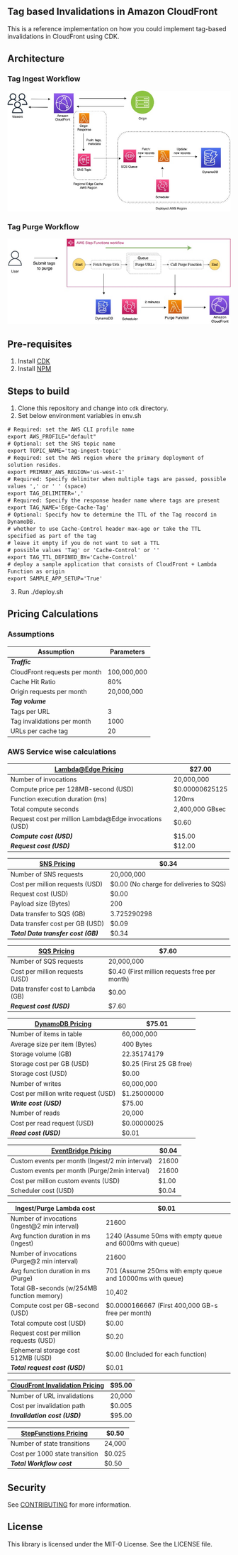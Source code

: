 ## Tag based Invalidations in Amazon CloudFront

This is a reference implementation on how you could implement tag-based invalidations in CloudFront using CDK.

## Architecture

### Tag Ingest Workflow

![Tag Ingest Workflow](/images/tag-ingest-workflow.jpeg)

### Tag Purge Workflow

![Tag Purge Workflow](/images/tag-purge-workflow.jpeg)

## Pre-requisites

1. Install [CDK](https://docs.aws.amazon.com/cdk/v2/guide/getting_started.html)
1. Install [NPM](https://docs.npmjs.com/downloading-and-installing-node-js-and-npm)

## Steps to build

1. Clone this repository and change into `cdk` directory.
1. Set below environment variables in env.sh
```
# Required: set the AWS CLI profile name
export AWS_PROFILE="default"
# Optional: set the SNS topic name
export TOPIC_NAME='tag-ingest-topic'
# Required: set the AWS region where the primary deployment of solution resides.
export PRIMARY_AWS_REGION='us-west-1'
# Required: Specify delimiter when multiple tags are passed, possible values ',' or ' ' (space)
export TAG_DELIMITER=','
# Required: Specify the response header name where tags are present
export TAG_NAME='Edge-Cache-Tag'
# Optional: Specify how to determine the TTL of the Tag reocord in DynamoDB.
# whether to use Cache-Control header max-age or take the TTL specified as part of the tag
# leave it empty if you do not want to set a TTL 
# possible values 'Tag' or 'Cache-Control' or ''
export TAG_TTL_DEFINED_BY='Cache-Control'
# deploy a sample application that consists of CloudFront + Lambda Function as origin
export SAMPLE_APP_SETUP='True'
```
3. Run ./deploy.sh


## Pricing Calculations

### Assumptions
| Assumption | Parameters |
| --- | --- |
| ***Traffic***  |  |
| CloudFront requests per month | 100,000,000  |
| Cache Hit Ratio | 80%  |
| Origin requests per month  | 20,000,000  |
| ***Tag volume***      |  |
| Tags per URL                  | 3                      |
| Tag invalidations per month   | 1000                   |
| URLs per cache tag            | 20                     |

### AWS Service wise calculations

| [Lambda@Edge Pricing](https://aws.amazon.com/lambda/pricing/)	| $27.00 |
| --- | --- |
| Number of invocations	| 20,000,000 |	
| Compute price per 128MB-second (USD) | $0.00000625125	|
| Function execution duration (ms)|	120ms |	
| Total compute seconds	| 2,400,000 GBsec |	
| Request cost per million Lambda@Edge invocations (USD) | $0.60 |
| ***Compute cost (USD)*** |	$15.00 |
| ***Request cost (USD)***	|	$12.00 |

| [SNS Pricing](https://aws.amazon.com/sns/pricing/) |		$0.34 |
| --- | --- |
| Number of SNS requests |	20,000,000 |	
| Cost per million requests (USD) |	$0.00 (No charge for deliveries to SQS)|	
| Request cost (USD)	|	$0.00 |
| Payload size (Bytes)	| 200 |	
| Data transfer to SQS (GB)	| 3.725290298 |	
| Data transfer cost per GB (USD) |	$0.09 |	
| ***Total Data transfer cost (GB)***	| $0.34 |


| [SQS Pricing](https://aws.amazon.com/sqs/pricing/) |		$7.60 |
| --- | --- |
| Number of SQS requests |	20,000,000 |	
| Cost per million requests (USD) |	$0.40 (First million requests free per month)|	
| Data transfer cost to Lambda (GB)	 |	$0.00 |
| ***Request cost (USD)*** | 	$7.60 |

| [DynamoDB Pricing](https://aws.amazon.com/dynamodb/pricing/on-demand/) |	$75.01 |
| --- | --- |
| Number of items in table	| 60,000,000	|
| Average size per item (Bytes)	| 400 Bytes |	
| Storage volume (GB) |	22.35174179	|
| Storage cost per GB (USD)	| $0.25 (First 25 GB free)|	
| Storage cost (USD)	|	$0.00 | 
| Number of writes	| 60,000,000 | 	
| Cost per million write request (USD) | $1.25000000 |	
| ***Write cost (USD)***	| 	$75.00 | 
| Number of reads	| 20,000 | 	
| Cost per read request (USD)	| $0.00000025| 	
| ***Read cost (USD)*** |		$0.01 | 

| [EventBridge Pricing](https://aws.amazon.com/eventbridge/pricing/)	|	$0.04 | 
| --- | --- |
| Custom events per month (Ingest/2 min interval) |	21600 |	
| Custom events per month (Purge/2min interval) |	21600 |
| Cost per million custom events (USD)	| $1.00 | 	
| Scheduler cost (USD) |		$0.04 |

| Ingest/Purge Lambda cost	|	$0.01 |
| --- | --- |
| Number of invocations (Ingest@2 min interval) |	21600 |	
| Avg  function  duration in ms (Ingest) | 1240 (Assume 50ms with empty queue and 6000ms with queue) |	
| Number of invocations (Purge@2 min interval) |	21600 |	
| Avg  function  duration in ms (Purge)	| 701 (Assume 250ms with empty queue and 10000ms with queue) |	
| Total GB-seconds (w/254MB function memory) |	10,402 |	
| Compute cost  per GB-second (USD)	| $0.0000166667	(First 400,000 GB-s free per month)|
| Total compute cost (USD)	|	$0.00 |
| Request cost per million requests (USD) |	$0.20 |	
| Ephemeral storage cost 512MB (USD) |	$0.00 (Included for each function)|
| ***Total request cost (USD)***	|	$0.01 |

| [CloudFront Invalidation Pricing](https://aws.amazon.com/cloudfront/pricing/)	|	$95.00 |
| --- | --- |
| Number of URL invalidations| 20,000	|
| Cost per invalidation path |	$0.005 |	
| ***Invalidation cost (USD)***	|	$95.00 |

| [StepFunctions Pricing](https://aws.amazon.com/step-functions/pricing/)	|	$0.50 |
| --- | --- |
| Number of state transitions	| 24,000	|
| Cost per 1000 state transition | $0.025 |
| ***Total Workflow cost*** |		$0.50 |

## Security

See [CONTRIBUTING](CONTRIBUTING.md#security-issue-notifications) for more information.

## License

This library is licensed under the MIT-0 License. See the LICENSE file.
